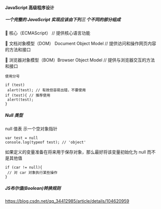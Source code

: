 #### JavaScript 高级程序设计



##### 一个完整的 JavaScript 实现应该由下列三 个不同的部分组成

 核心（ECMAScript） // 提供核心语言功能

 文档对象模型（DOM） Document Object Model  // 提供访问和操作网页内容的方法和接口

 浏览器对象模型（BOM）Browser Object Model  // 提供与浏览器交互的方法和接口



```
使用分号

if (test)
 alert(test); // 有效但容易出错，不要使用
if (test){ // 推荐使用
 alert(test);
} 
```



##### Null 类型

null 值表 示一个空对象指针

```
var test = null
console.log(typeof test); // 'object'
```



如果定义的变量准备在将来用于保存对象，那么最好将该变量初始化为 null 而不是其他值

```
if (car != null){
 // 对 car 对象执行某些操作
} 
```



##### JS布尔值(Boolean)转换规则

https://blog.csdn.net/qq_34412985/article/details/104620959

